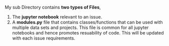 My sub Directory contains **two types of Files**,

1. The **jupyter notebook** relevant to an issue. 
2. A **modules.py** file that contains classes/functions that can be used with multiple data sets and projects. This file is common for all
jupyter notebooks and hence promotes resuability of code. This will be updated with each issue requirements. 
